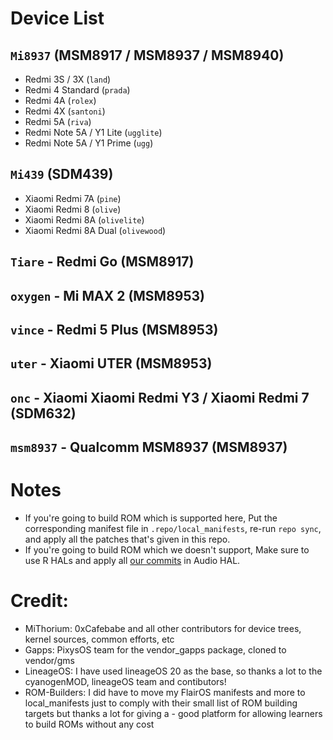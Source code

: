 # Device List

## `Mi8937` (MSM8917 / MSM8937 / MSM8940)
- Redmi 3S / 3X (`land`)
- Redmi 4 Standard (`prada`)
- Redmi 4A (`rolex`)
- Redmi 4X (`santoni`)
- Redmi 5A (`riva`)
- Redmi Note 5A / Y1 Lite (`ugglite`)
- Redmi Note 5A / Y1 Prime (`ugg`)

## `Mi439` (SDM439)
- Xiaomi Redmi 7A (`pine`)
- Xiaomi Redmi 8 (`olive`)
- Xiaomi Redmi 8A (`olivelite`)
- Xiaomi Redmi 8A Dual (`olivewood`)

## `Tiare` - Redmi Go (MSM8917)

## `oxygen` - Mi MAX 2 (MSM8953)

## `vince` - Redmi 5 Plus (MSM8953)

## `uter` - Xiaomi UTER (MSM8953)

## `onc` - Xiaomi Xiaomi Redmi Y3 / Xiaomi Redmi 7 (SDM632)

## `msm8937` - Qualcomm MSM8937 (MSM8937)

# Notes
- If you're going to build ROM which is supported here, Put the corresponding manifest file in `.repo/local_manifests`, re-run `repo sync`, and apply all the patches that's given in this repo.
- If you're going to build ROM which we doesn't support, Make sure to use R HALs and apply all [our commits](https://github.com/Mi-Thorium/android_hardware_qcom_audio/commits/lineage-19.1-caf-msm8953) in Audio HAL.

# Credit:
- MiThorium: 0xCafebabe and all other contributors for device trees, kernel sources, common efforts, etc
- Gapps: PixysOS team for the vendor_gapps package, cloned to vendor/gms
- LineageOS: I have used lineageOS 20 as the base, so thanks a lot to the cyanogenMOD, lineageOS team and contibutors!
- ROM-Builders: I did have to move my FlairOS manifests and more to local_manifests just to comply with their small list of ROM building targets but thanks a lot for giving a - good platform for allowing learners to build ROMs without any cost
